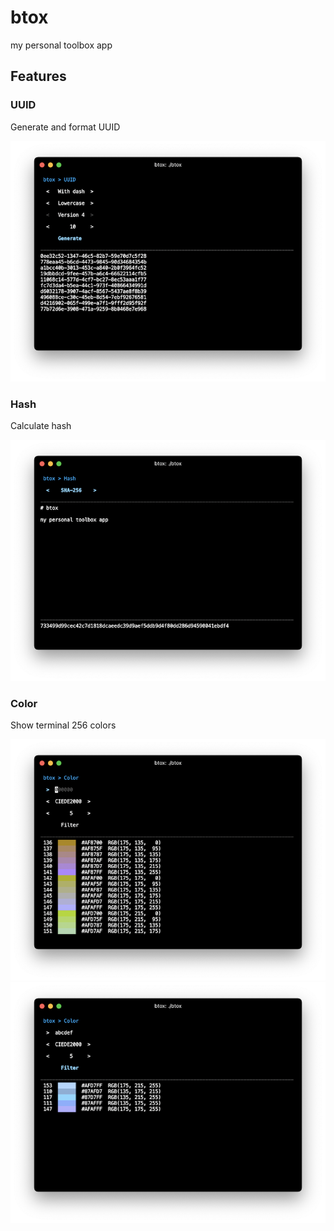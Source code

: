# btox

my personal toolbox app

## Features

### UUID

Generate and format UUID

<img src="./images/uuid_1.png" width=600>

### Hash

Calculate hash

<img src="./images/hash_1.png" width=600>

### Color

Show terminal 256 colors

<img src="./images/color_1.png" width=600>
<img src="./images/color_2.png" width=600>

